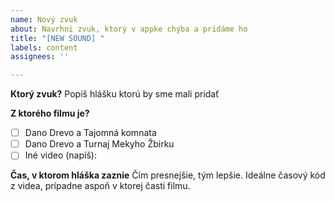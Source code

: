 ```yaml
---
name: Nový zvuk
about: Navrhni zvuk, ktorý v appke chýba a pridáme ho
title: "[NEW SOUND] "
labels: content
assignees: ''

---
```


**Ktorý zvuk?**
Popíš hlášku ktorú by sme mali pridať

**Z ktorého filmu je?**
- [ ] Dano Drevo a Tajomná komnata
- [ ] Dano Drevo a Turnaj Mekyho Žbirku
- [ ] Iné video (napíš):

**Čas, v ktorom hláška zaznie**
Čím presnejšie, tým lepšie. Ideálne časový kód z videa, prípadne aspoň v ktorej časti filmu.
